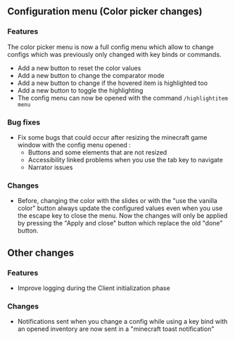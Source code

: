 ## Configuration menu (Color picker changes)

### Features
The color picker menu is now a full config menu which allow to change configs which was previously only changed with key binds or commands.
- Add a new button to reset the color values
- Add a new button to change the comparator mode
- Add a new button to change if the hovered item is highlighted too
- Add a new button to toggle the highlighting
- The config menu can now be opened with the command `/highlightitem menu`

###  Bug fixes
- Fix some bugs that could occur after resizing the minecraft game window with the config menu opened :
  - Buttons and some elements that are not resized
  - Accessibility linked problems when you use the tab key to navigate
  - Narrator issues

### Changes
- Before, changing the color with the slides or with the "use the vanilla color" button always update the configured values even when you use the escape key to close the menu. Now the changes will only be applied by pressing the "Apply and close" button which replace the old "done" button.

## Other changes

### Features
- Improve logging during the Client initialization phase

### Changes
- Notifications sent when you change a config while using a key bind with an opened inventory are now sent in a "minecraft toast notification"